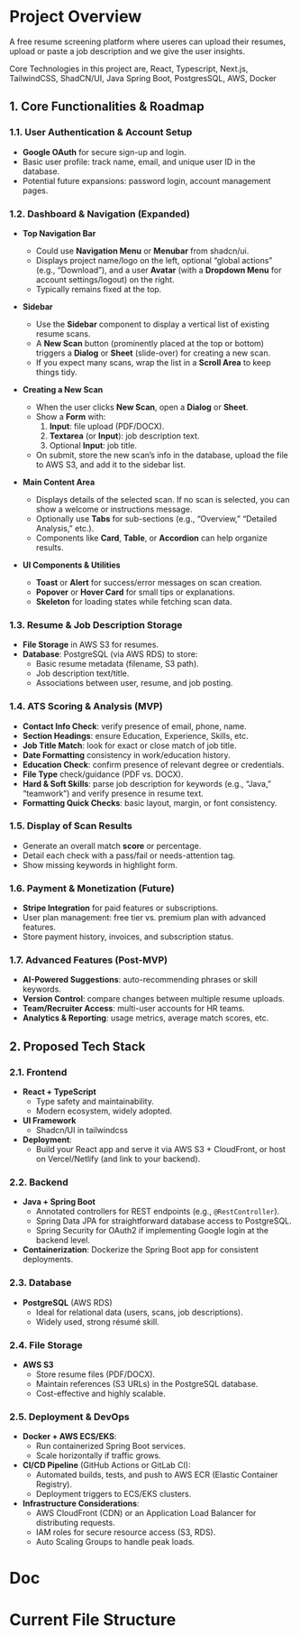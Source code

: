 # Project Overview
A free resume screening platform where useres can upload their resumes, upload or paste a job description and we give the user insights.

Core Technologies in this project are, React, Typescript, Next.js, TailwindCSS, ShadCN/UI, Java Spring Boot, PostgresSQL, AWS, Docker

## 1. Core Functionalities & Roadmap

### 1.1. User Authentication & Account Setup
- **Google OAuth** for secure sign-up and login.
- Basic user profile: track name, email, and unique user ID in the database.
- Potential future expansions: password login, account management pages.

### 1.2. Dashboard & Navigation (Expanded)
- **Top Navigation Bar**  
  - Could use **Navigation Menu** or **Menubar** from shadcn/ui.  
  - Displays project name/logo on the left, optional “global actions” (e.g., “Download”), and a user **Avatar** (with a **Dropdown Menu** for account settings/logout) on the right.
  - Typically remains fixed at the top.

- **Sidebar**  
  - Use the **Sidebar** component to display a vertical list of existing resume scans.
  - A **New Scan** button (prominently placed at the top or bottom) triggers a **Dialog** or **Sheet** (slide-over) for creating a new scan.
  - If you expect many scans, wrap the list in a **Scroll Area** to keep things tidy.

- **Creating a New Scan**  
  - When the user clicks **New Scan**, open a **Dialog** or **Sheet**.
  - Show a **Form** with:  
    1. **Input**: file upload (PDF/DOCX).  
    2. **Textarea** (or **Input**): job description text.  
    3. Optional **Input**: job title.  
  - On submit, store the new scan’s info in the database, upload the file to AWS S3, and add it to the sidebar list.

- **Main Content Area**  
  - Displays details of the selected scan. If no scan is selected, you can show a welcome or instructions message.
  - Optionally use **Tabs** for sub-sections (e.g., “Overview,” “Detailed Analysis,” etc.).
  - Components like **Card**, **Table**, or **Accordion** can help organize results.

- **UI Components & Utilities**  
  - **Toast** or **Alert** for success/error messages on scan creation.  
  - **Popover** or **Hover Card** for small tips or explanations.  
  - **Skeleton** for loading states while fetching scan data.

### 1.3. Resume & Job Description Storage
- **File Storage** in AWS S3 for resumes.
- **Database**: PostgreSQL (via AWS RDS) to store:
  - Basic resume metadata (filename, S3 path).
  - Job description text/title.
  - Associations between user, resume, and job posting.

### 1.4. ATS Scoring & Analysis (MVP)
- **Contact Info Check**: verify presence of email, phone, name.
- **Section Headings**: ensure Education, Experience, Skills, etc.
- **Job Title Match**: look for exact or close match of job title.
- **Date Formatting** consistency in work/education history.
- **Education Check**: confirm presence of relevant degree or credentials.
- **File Type** check/guidance (PDF vs. DOCX).
- **Hard & Soft Skills**: parse job description for keywords (e.g., “Java,” “teamwork”) and verify presence in resume text.
- **Formatting Quick Checks**: basic layout, margin, or font consistency.

### 1.5. Display of Scan Results
- Generate an overall match **score** or percentage.
- Detail each check with a pass/fail or needs-attention tag.
- Show missing keywords in highlight form.

### 1.6. Payment & Monetization (Future)
- **Stripe Integration** for paid features or subscriptions.
- User plan management: free tier vs. premium plan with advanced features.
- Store payment history, invoices, and subscription status.

### 1.7. Advanced Features (Post-MVP)
- **AI-Powered Suggestions**: auto-recommending phrases or skill keywords.
- **Version Control**: compare changes between multiple resume uploads.
- **Team/Recruiter Access**: multi-user accounts for HR teams.
- **Analytics & Reporting**: usage metrics, average match scores, etc.

## 2. Proposed Tech Stack

### 2.1. Frontend
- **React + TypeScript**
  - Type safety and maintainability.
  - Modern ecosystem, widely adopted.
- **UI Framework**
  -  Shadcn/UI in tailwindcss
- **Deployment**: 
  - Build your React app and serve it via AWS S3 + CloudFront, or host on Vercel/Netlify (and link to your backend).

### 2.2. Backend
- **Java + Spring Boot**
  - Annotated controllers for REST endpoints (e.g., `@RestController`).
  - Spring Data JPA for straightforward database access to PostgreSQL.
  - Spring Security for OAuth2 if implementing Google login at the backend level.
- **Containerization**: Dockerize the Spring Boot app for consistent deployments.

### 2.3. Database
- **PostgreSQL** (AWS RDS)
  - Ideal for relational data (users, scans, job descriptions).
  - Widely used, strong résumé skill.

### 2.4. File Storage
- **AWS S3**
  - Store resume files (PDF/DOCX).
  - Maintain references (S3 URLs) in the PostgreSQL database.
  - Cost-effective and highly scalable.

### 2.5. Deployment & DevOps
- **Docker + AWS ECS/EKS**:
  - Run containerized Spring Boot services.
  - Scale horizontally if traffic grows.
- **CI/CD Pipeline** (GitHub Actions or GitLab CI):
  - Automated builds, tests, and push to AWS ECR (Elastic Container Registry).
  - Deployment triggers to ECS/EKS clusters.
- **Infrastructure Considerations**:
  - AWS CloudFront (CDN) or an Application Load Balancer for distributing requests.
  - IAM roles for secure resource access (S3, RDS).
  - Auto Scaling Groups to handle peak loads.


# Doc


# Current File Structure
